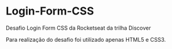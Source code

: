 # Login-Form-CSS
Desafio Login Form CSS da Rocketseat da trilha Discover

Para realização do desafio foi utilizado apenas HTML5 e CSS3.
